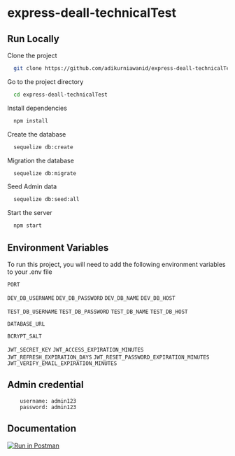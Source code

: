 # express-deall-technicalTest

## Run Locally

Clone the project

```bash
  git clone https://github.com/adikurniawanid/express-deall-technicalTest.git
```

Go to the project directory

```bash
  cd express-deall-technicalTest
```

Install dependencies

```bash
  npm install
```

Create the database

```bash
  sequelize db:create
```

Migration the database

```bash
  sequelize db:migrate
```

Seed Admin data

```bash
  sequelize db:seed:all
```

Start the server

```bash
  npm start
```

## Environment Variables

To run this project, you will need to add the following environment variables to your .env file

`PORT`

`DEV_DB_USERNAME`
`DEV_DB_PASSWORD`
`DEV_DB_NAME`
`DEV_DB_HOST`

`TEST_DB_USERNAME`
`TEST_DB_PASSWORD`
`TEST_DB_NAME`
`TEST_DB_HOST`

`DATABASE_URL`

`BCRYPT_SALT`

`JWT_SECRET_KEY`
`JWT_ACCESS_EXPIRATION_MINUTES`
`JWT_REFRESH_EXPIRATION_DAYS`
`JWT_RESET_PASSWORD_EXPIRATION_MINUTES`
`JWT_VERIFY_EMAIL_EXPIRATION_MINUTES`

## Admin credential

```
    username: admin123
    password: admin123
```

## Documentation

[![Run in Postman](https://run.pstmn.io/button.svg)](https://documenter.getpostman.com/view/13454122/2s8YzTSgwN)
